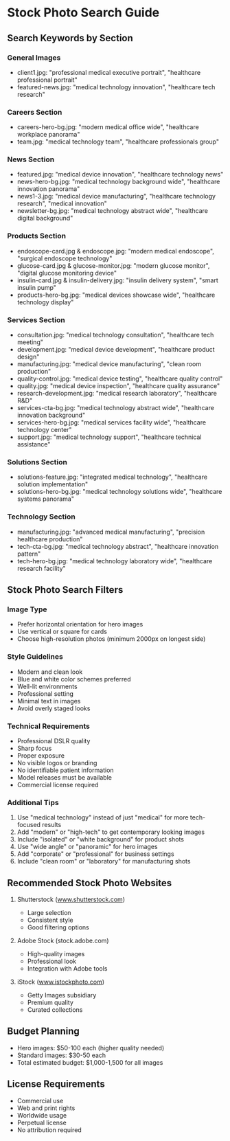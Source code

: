# Stock Photo Search Guide

## Search Keywords by Section

### General Images
- client1.jpg: "professional medical executive portrait", "healthcare professional portrait"
- featured-news.jpg: "medical technology innovation", "healthcare tech research"

### Careers Section
- careers-hero-bg.jpg: "modern medical office wide", "healthcare workplace panorama"
- team.jpg: "medical technology team", "healthcare professionals group"

### News Section
- featured.jpg: "medical device innovation", "healthcare technology news"
- news-hero-bg.jpg: "medical technology background wide", "healthcare innovation panorama"
- news1-3.jpg: "medical device manufacturing", "healthcare technology research", "medical innovation"
- newsletter-bg.jpg: "medical technology abstract wide", "healthcare digital background"

### Products Section
- endoscope-card.jpg & endoscope.jpg: "modern medical endoscope", "surgical endoscope technology"
- glucose-card.jpg & glucose-monitor.jpg: "modern glucose monitor", "digital glucose monitoring device"
- insulin-card.jpg & insulin-delivery.jpg: "insulin delivery system", "smart insulin pump"
- products-hero-bg.jpg: "medical devices showcase wide", "healthcare technology display"

### Services Section
- consultation.jpg: "medical technology consultation", "healthcare tech meeting"
- development.jpg: "medical device development", "healthcare product design"
- manufacturing.jpg: "medical device manufacturing", "clean room production"
- quality-control.jpg: "medical device testing", "healthcare quality control"
- quality.jpg: "medical device inspection", "healthcare quality assurance"
- research-development.jpg: "medical research laboratory", "healthcare R&D"
- services-cta-bg.jpg: "medical technology abstract wide", "healthcare innovation background"
- services-hero-bg.jpg: "medical services facility wide", "healthcare technology center"
- support.jpg: "medical technology support", "healthcare technical assistance"

### Solutions Section
- solutions-feature.jpg: "integrated medical technology", "healthcare solution implementation"
- solutions-hero-bg.jpg: "medical technology solutions wide", "healthcare systems panorama"

### Technology Section
- manufacturing.jpg: "advanced medical manufacturing", "precision healthcare production"
- tech-cta-bg.jpg: "medical technology abstract", "healthcare innovation pattern"
- tech-hero-bg.jpg: "medical technology laboratory wide", "healthcare research facility"

## Stock Photo Search Filters

### Image Type
- Prefer horizontal orientation for hero images
- Use vertical or square for cards
- Choose high-resolution photos (minimum 2000px on longest side)

### Style Guidelines
- Modern and clean look
- Blue and white color schemes preferred
- Well-lit environments
- Professional setting
- Minimal text in images
- Avoid overly staged looks

### Technical Requirements
- Professional DSLR quality
- Sharp focus
- Proper exposure
- No visible logos or branding
- No identifiable patient information
- Model releases must be available
- Commercial license required

### Additional Tips
1. Use "medical technology" instead of just "medical" for more tech-focused results
2. Add "modern" or "high-tech" to get contemporary looking images
3. Include "isolated" or "white background" for product shots
4. Use "wide angle" or "panoramic" for hero images
5. Add "corporate" or "professional" for business settings
6. Include "clean room" or "laboratory" for manufacturing shots

## Recommended Stock Photo Websites
1. Shutterstock (www.shutterstock.com)
   - Large selection
   - Consistent style
   - Good filtering options

2. Adobe Stock (stock.adobe.com)
   - High-quality images
   - Professional look
   - Integration with Adobe tools

3. iStock (www.istockphoto.com)
   - Getty Images subsidiary
   - Premium quality
   - Curated collections

## Budget Planning
- Hero images: $50-100 each (higher quality needed)
- Standard images: $30-50 each
- Total estimated budget: $1,000-1,500 for all images

## License Requirements
- Commercial use
- Web and print rights
- Worldwide usage
- Perpetual license
- No attribution required
